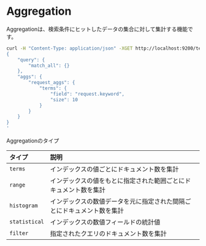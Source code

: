 # Aggregation
Aggregationは、検索条件にヒットしたデータの集合に対して集計する機能です。

```bash
curl -H "Content-Type: application/json" -XGET http://localhost:9200/test_index/_search -d '
{
    "query": {
        "match_all": {}
    },
    "aggs": {
        "request_aggs": {
            "terms": {
                "field": "request.keyword",
                "size": 10
            }
        }
    }
}
'
```

Aggregationのタイプ

| タイプ | 説明 |
|:------|:-----|
| `terms` | インデックスの値ごとにドキュメント数を集計 |
| `range` | インデックスの値をもとに指定された範囲ごとにドキュメント数を集計 |
| `histogram` | インデックスの数値データを元に指定された間隔ごとにドキュメント数を集計 |
| `statistical` | インデックスの数値フィールドの統計値 |
| `filter` | 指定されたクエリのドキュメント数を集計 |

